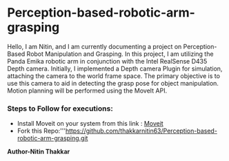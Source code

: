 # Perception-based-robotic-arm-grasping
Hello, I am Nitin, and I am currently documenting a project on Perception-Based Robot Manipulation and Grasping. In this project, I am utilizing the Panda Emika robotic arm in conjunction with the Intel RealSense D435 Depth camera. Initially, I implemented a Depth camera Plugin for simulation, attaching the camera to the world frame space. The primary objective is to use this camera to aid in detecting the grasp pose for object manipulation. Motion planning will be performed using the MoveIt API.

### **Steps to Follow for executions:**
* Install Moveit on your system from this link : [Moveit](https://ros-planning.github.io/moveit_tutorials/doc/getting_started/getting_started.html)
* Fork this Repo:'''https://github.com/thakkarnitin63/Perception-based-robotic-arm-grasping.git

**Author-Nitin Thakkar**
